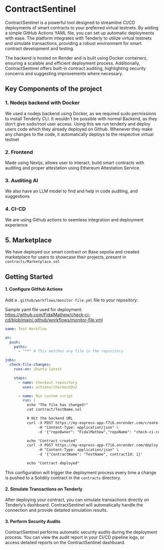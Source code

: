 # ContractSentinel

ContractSentinel is a powerful tool designed to streamline CI/CD deployments of smart contracts to your preferred virtual testnets. By adding a simple GitHub Actions YAML file, you can set up automatic deployments with ease. The platform integrates with Tenderly to utilize virtual testnets and simulate transactions, providing a robust environment for smart contract development and testing.

The backend is hosted on Render and is built using Docker containers, ensuring a scalable and efficient deployment process. Additionally, ContractSentinel offers built-in contract auditing, highlighting security concerns and suggesting improvements where necessary.

## Key Components of the project

### 1. Nodejs backend with Docker

We used a nodejs backend using Docker, as we required sudo permissions to install Tenderly CLI. It wouldn't be possible with normal Backend, as they don't give sudo/root user access. Using this we run tenderly and deploy users code which they already deployed on Github. Whenever they make any changes to the code, it automatically deploys to the respective virtual testnet

### 2. Frontend

Made using Nextjs, allows user to interact, build smart contracts with auditing and proper attestation using Ethereum Attestation Service.

### 3. Auditing AI

We also have an LLM model to find and help in code auditing, and suggestions

### 4. CI-CD

We are using Github actions to seemless integration and deployment experience

## 5. Marketplace

We have deployed our smart contract on Base sepolia and created marketplace for users to showcase their projects, present in `contracts/Marketplace.sol`

## Getting Started

#### 1. Configure GitHub Actions

Add a `.github/workflows/monitor-file.yml` file to your repository:

Sample yaml file used for deployment:
https://github.com/FidalMathew/check-ci-cd/blob/main/.github/workflows/monitor-file.yml

```yaml
name: Test Workflow

on:
  push:
    paths:
      - "**" # This matches any file in the repository

jobs:
  check-file-changes:
    runs-on: ubuntu-latest

    steps:
      - name: Checkout repository
        uses: actions/checkout@v2

      - name: Run custom script
        run: |
          echo "The file has changed!"
          cat contract/TestName.sol 

          # Hit the backend URL
          curl -X POST https://my-express-app-f7i6.onrender.com/create-contract \
               -H "Content-Type: application/json" \
               -d '{"repoOwner": "FidalMathew","repoName": "check-ci-cd","branch": "main","filePath": "contract/TestName.sol","fileName": "TestName"}'

          echo "Contract created"
          curl -X POST https://my-express-app-f7i6.onrender.com/deploy \
               -H "Content-Type: application/json" \
               -d '{"contractName": "TestName", contractId: 1}'

          echo "Contract deployed"
```

This configuration will trigger the deployment process every time a change is pushed to a Solidity contract in the `contracts` directory.

#### 2. Simulate Transactions on Tenderly

After deploying your contract, you can simulate transactions directly on Tenderly’s dashboard. ContractSentinel will automatically handle the connection and provide detailed simulation results.

#### 3. Perform Security Audits

ContractSentinel performs automatic security audits during the deployment process. You can view the audit report in your CI/CD pipeline logs, or access detailed reports on the ContractSentinel dashboard.
